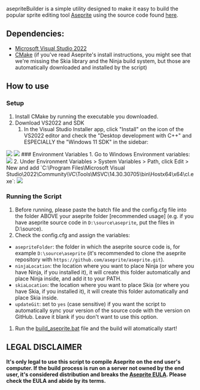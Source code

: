  asepriteBuilder is a simple utility designed to make it easy to build the popular sprite editing tool [Aseprite](https://www.aseprite.com) using the source code found [here](https://github.com/aseprite/aseprite/).
 
## Dependencies:
- [Microsoft Visual Studio 2022](https://visualstudio.microsoft.com/vs/community/)
- [CMake](https://cmake.org/download/)
  (if you've read Aseprite's install instructions, you might see that we're missing the Skia library and the Ninja build system, but those are automatically downloaded and installed by the script)

## How to use
### Setup
 1. Install CMake by running the executable you downloaded.
 2. Download VS2022 and SDK
    1. In the Visual Studio Installer app, click "Install" on the icon of the VS2022 editor and check the "Desktop development with C++" and ESPECIALLY the "Windows 11 SDK" in the sidebar:
   <img src="https://dfstudios.neocities.org/img/aseprite/01.png">
   <img src="https://dfstudios.neocities.org/img/aseprite/02.png">
### Environment Variables
1. Go to Windows Environment variables:
   <img src="https://dfstudios.neocities.org/img/aseprite/03.png">
2. Under Environment Variables >  System Variables > Path, click Edit > New and add `C:\Program Files\Microsoft Visual Studio\2022\Community\VC\Tools\MSVC\14.30.30705\bin\Hostx64\x64\cl.exe`:
   <img src="https://dfstudios.neocities.org/img/aseprite/04.png">

### Running the Script
1. Before running, please paste the batch file and the config.cfg file into the folder ABOVE your aseprite folder [recommended usage] (e.g. if you have aseprite source code in `D:\source\aseprite`, put the files in D:\source).
2. Check the config.cfg and assign the variables:
- `asepriteFolder`: the folder in which the aseprite source code is, for example `D:\source\aseprite` (it's recommended to clone the aseprite repository with `https://github.com/aseprite/aseprite.git`).
- `ninjaLocation`: the location where you want to place Ninja (or where you have Ninja, if you installed it), it will create this folder automatically and place Ninja inside, and add it to your PATH.
- `skiaLocation`: the location where you want to place Skia (or where you have Skia, if you installed it), it will create this folder automatically and place Skia inside.
- `updateGit`: set to `yes` (case sensitive) if you want the script to automatically sync your version of the source code with the version on GitHub. Leave it blank if you don't want to use this option.
1. Run the [build_aseprite.bat](build_aseprite.bat) file and the build will atomatically start!

## LEGAL DISCLAIMER
**It's only legal to use this script to compile Aseprite on the end user's computer. If the build process is run on a server not owned by the end user, it's considered distribution and breaks the [Aseprite EULA](https://github.com/aseprite/aseprite/blob/main/EULA.txt). Please check the EULA and abide by its terms.**
